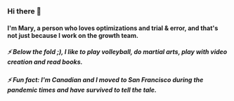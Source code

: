 ### Hi there 👋

#### I'm Mary, a person who loves optimizations and trial & error, and that's not just because I work on the growth team. 

##### ⚡ Below the fold ;), I like to play volleyball, do martial arts, play with video creation and read books. 
##### ⚡ Fun fact: I'm Canadian and I moved to San Francisco during the pandemic times and have survived to tell the tale. 
